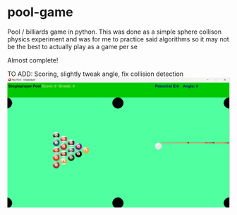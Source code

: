 # pool-game
Pool / billiards game in python. This was done as a simple sphere collison physics experiment and was for me to practice said algorithms so it may not be the best to actually play as a game per se

Almost complete! 

TO ADD: Scoring, slightly tweak angle, fix collision detection
<img src="Images/thumbnail.png"/>

